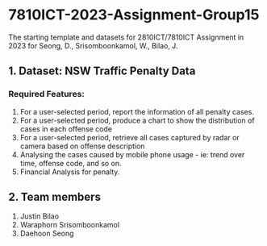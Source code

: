 # 7810ICT-2023-Assignment-Group15
The starting template and datasets for 2810ICT/7810ICT Assignment in 2023 for Seong, D., Srisomboonkamol, W., Bilao, J. 

## 1. Dataset: NSW Traffic Penalty Data
### Required Features:
1. For a user-selected period, report the information of all penalty cases.
2. For a user-selected period, produce a chart to show the distribution of cases in each offense code
3. For a user-selected period, retrieve all cases captured by radar or camera based on offense description
4. Analysing the cases caused by mobile phone usage - ie: trend over time, offense code, and so on.
5. Financial Analysis for penalty.

## 2. Team members
1. Justin Bilao
2. Waraphorn Srisomboonkamol
3. Daehoon Seong